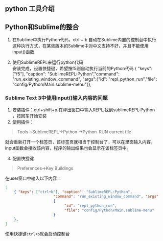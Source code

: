 ## python 工具介绍


## Python和Sublime的整合

   1. 在Sublime中执行Python代码，ctrl + b 自动在Sublime内置的控制台中执行  
        这种执行方式，在某些版本的Sublime中对中文支持不好，并且不能使用input()函数
    
   2. 使用SublimeREPL来运行python代码    
        安装完成，设置快捷键，希望按f5则自动执行当前的Python代码
        { "keys": ["f5"], "caption": "SublimeREPL:Python","command": "run_existing_window_command", "args":{"id": "repl_python_run","file": "config/Python/Main.sublime-menu"}},

### Sublime Text 3中使用input()输入内容的问题

1. 安装插件：ctrl+shift+p.在弹出窗口中输入REPL,找到sublimeREPL:Python ，按回车开始安装
2. 使用插件：

 >  Tools->SublimeREPL->Python ->Python-RUN current file

就会重新打开一个标签页，该标签页就相当于控制台了，可以在里面输入内容，input函数会接收该内容，程序的输出结果也会显示在该标签页中。

3. 配置快捷键

 >   Preferences->Key Buildings

在user窗口中输入以下内容：

```json
[
    { "keys": ["ctrl+b"], "caption": "SublimeREPL:Python", 
                      "command": "run_existing_window_command", "args":
                      {
                           "id": "repl_python_run",
                           "file": "config/Python/Main.sublime-menu"
                      } 
    },
]

```

使用快捷键`ctrl+b`就会启动控制台